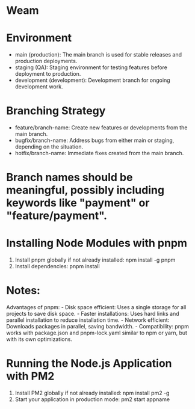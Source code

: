 # Weam

# Environment
  - main (production): The main branch is used for stable releases and production deployments.
  - staging (QA): Staging environment for testing features before deployment to production.
  - development (development): Development branch for ongoing development work.

# Branching Strategy
  - feature/branch-name: Create new features or developments from the main branch.
  - bugfix/branch-name: Address bugs from either main or staging, depending on the situation.
  - hotfix/branch-name: Immediate fixes created from the main branch.
    
# Branch names should be meaningful, possibly including keywords like "payment" or "feature/payment".

# Installing Node Modules with pnpm
  1. Install pnpm globally if not already installed: npm install -g pnpm
  2. Install dependencies: pnpm install

# Notes:
  Advantages of pnpm:
    - Disk space efficient: Uses a single storage for all projects to save disk space.
    - Faster installations: Uses hard links and parallel installation to reduce installation time.
    - Network efficient: Downloads packages in parallel, saving bandwidth.
    - Compatibility: pnpm works with package.json and pnpm-lock.yaml similar to npm or yarn, but with its own optimizations.

# Running the Node.js Application with PM2
  1. Install PM2 globally if not already installed: npm install pm2 -g
  2. Start your application in production mode: pm2 start appname
